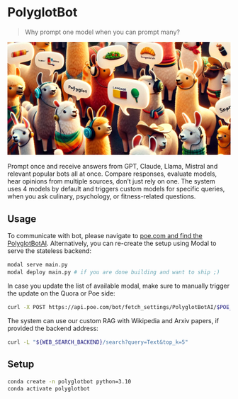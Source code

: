 # PolyglotBot

> Why prompt one model when you can prompt many?

![Polyglot icon](polyglot.png)

Prompt once and receive answers from GPT, Claude, Llama, Mistral and relevant popular bots all at once.
Compare responses, evaluate models, hear opinions from multiple sources, don’t just rely on one.
The system uses 4 models by default and triggers custom models for specific queries, when you ask culinary, psychology, or fitness-related questions.

## Usage

To communicate with bot, please navigate to [poe.com and find the PolyglotBotAI](https://poe.com/PolyglotBotAI).
Alternatively, you can re-create the setup using Modal to serve the stateless backend:

```sh
modal serve main.py
modal deploy main.py # if you are done building and want to ship ;)
```

In case you update the list of available modal, make sure to manually trigger the update on the Quora or Poe side:

```sh
curl -X POST https://api.poe.com/bot/fetch_settings/PolyglotBotAI/$POE_ACCESS_TOKEN
```

The system can use our custom RAG with Wikipedia and Arxiv papers, if provided the backend address:

```sh
curl -L "${WEB_SEARCH_BACKEND}/search?query=Text&top_k=5"
```

## Setup

```sh
conda create -n polyglotbot python=3.10
conda activate polyglotbot
```
